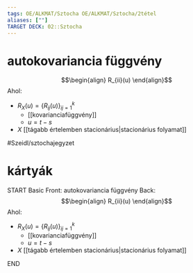 ```yaml
---
tags: OE/ALKMAT/Sztocha OE/ALKMAT/Sztocha/2tétel 
aliases: [""]
TARGET DECK: 02::Sztocha
---
```


# autokovariancia függvény
$$\begin{align}
	R_{ii}(u)
\end{align}$$
Ahol:
- $R_X(u) = \{ R_{ij}(u) \}_{ij=1}^k$
	- [[kovarianciafüggvény]]
	- $u=t-s$
- $X$ [[tágabb értelemben stacionárius|stacionárius folyamat]]

#Szeidl/sztochajegyzet 

# kártyák
START
Basic
Front:
autokovariancia függvény
Back:
$$\begin{align}
	R_{ii}(u)
\end{align}$$
Ahol:
- $R_X(u) = \{ R_{ij}(u) \}_{ij=1}^k$
	- [[kovarianciafüggvény]]
	- $u=t-s$
- $X$ [[tágabb értelemben stacionárius|stacionárius folyamat]]
<!--ID: 1686162748462-->
END